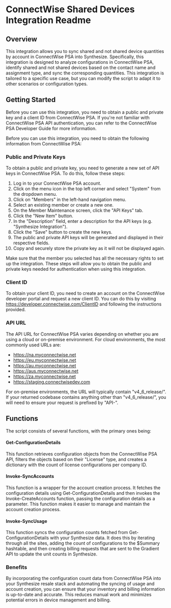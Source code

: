 # ConnectWise Shared Devices Integration Readme
## Overview
This integration allows you to sync shared and not shared device quantities by account in ConnectWise PSA into Synthesize. Specifically, this integration is designed to analyze configurations in ConnectWise PSA, identify shared and not shared devices based on the contact name and assignment type, and sync the corresponding quantities. This integration is tailored to a specific use case, but you can modify the script to adapt it to other scenarios or configuration types.
## Getting Started
Before you can use this integration, you need to obtain a public and private key and a client ID from ConnectWise PSA. If you're not familiar with ConnectWise PSA API authentication, you can refer to the ConnectWise PSA Developer Guide for more information.

Before you can use this integration, you need to obtain the following information from ConnectWise PSA:

### Public and Private Keys
To obtain a public and private key, you need to generate a new set of API keys in ConnectWise PSA. To do this, follow these steps:

1. Log in to your ConnectWise PSA account.
2. Click on the menu icon in the top left corner and select "System" from the dropdown menu.
3. Click on "Members" in the left-hand navigation menu.
4. Select an existing member or create a new one.
5. On the Member Maintenance screen, click the "API Keys" tab.
6. Click the "New Item" button.
7. In the "Description" field, enter a description for the API keys (e.g. "Synthesize Integration").
8. Click the "Save" button to create the new keys.
9. The public and private API keys will be generated and displayed in their respective fields.
10. Copy and securely store the private key as it will not be displayed again.

Make sure that the member you selected has all the necessary rights to set up the integration. These steps will allow you to obtain the public and private keys needed for authentication when using this integration.

### Client ID
To obtain your client ID, you need to create an account on the ConnectWise developer portal and request a new client ID. You can do this by visiting https://developer.connectwise.com/ClientID and following the instructions provided.

### API URL
The API URL for ConnectWise PSA varies depending on whether you are using a cloud or on-premise environment. For cloud environments, the most commonly used URLs are:

- https://na.myconnectwise.net
- https://eu.myconnectwise.net
- https://au.myconnectwise.net
- https://aus.myconnectwise.net
- https://za.myconnectwise.net
- https://staging.connectwisedev.com

For on-premise environments, the URL will typically contain "v4_6_release/". If your returned codebase contains anything other than "v4_6_release/", you will need to ensure your request is prefixed by "API-".

## Functions
The script consists of several functions, with the primary ones being:

#### Get-ConfigurationDetails
This function retrieves configuration objects from the ConnectWise PSA API, filters the objects based on their "License" type, and creates a dictionary with the count of license configurations per company ID.

#### Invoke-SyncAccounts
This function is a wrapper for the account creation process. It fetches the configuration details using Get-ConfigurationDetails and then invokes the Invoke-CreateAccounts function, passing the configuration details as a parameter. This function makes it easier to manage and maintain the account creation process.

#### Invoke-SyncUsage
This function syncs the configuration counts fetched from Get-ConfigurationDetails with your Synthesize data. It does this by iterating through all the sites, adding the count of configurations to the $Summary hashtable, and then creating billing requests that are sent to the Gradient API to update the unit counts in Synthesize.

### Benefits
By incorporating the configuration count data from ConnectWise PSA into your Synthesize resale stack and automating the syncing of usage and account creation, you can ensure that your inventory and billing information is up-to-date and accurate. This reduces manual work and minimizes potential errors in device management and billing.
